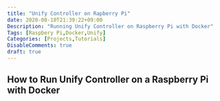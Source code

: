 ```yaml
---
title: "Unify Controller on Rapberry Pi"
date: 2020-08-10T21:39:22+09:00
Description: "Running Unify Controller on Raspberry Pi with Docker"
Tags: [Raspbery Pi,Docker,Unify]
Categories: [Projects,Tutorials]
DisableComments: true
draft: true
---
```

## How to Run Unify Controller on a Raspberry Pi with Docker

